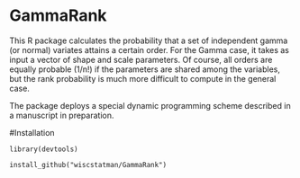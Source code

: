 # GammaRank

This R package calculates the probability that a set of independent gamma (or normal) variates attains a certain order.
For the Gamma case, it takes as input a vector of shape and scale parameters.  Of course, all orders are equally probable (1/n!)
if the parameters are shared among the variables, but the rank probability is much more difficult to compute in the general case.

The package deploys a special dynamic programming scheme described in a manuscript in preparation.

#Installation

`library(devtools)`

`install_github("wiscstatman/GammaRank")`
